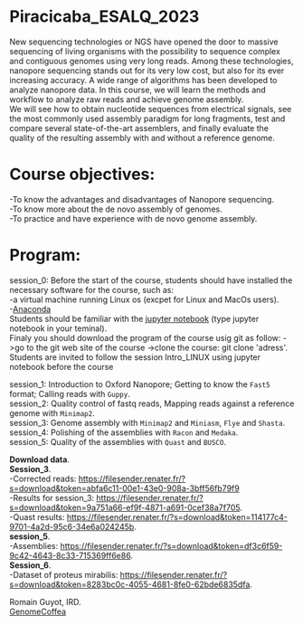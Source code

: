# Piracicaba_ESALQ_2023

New sequencing technologies or NGS have opened the door to massive sequencing of living organisms with the possibility to sequence complex and contiguous genomes using very long reads. Among these technologies, nanopore sequencing stands out for its very low cost, but also for its ever increasing accuracy. A wide range of algorithms has been developed to analyze nanopore data. In this course, we will learn the methods and workflow to analyze raw reads and achieve genome assembly.  
We will see how to obtain nucleotide sequences from electrical signals, see the most commonly used assembly paradigm for long fragments, test and compare several state-of-the-art assemblers, and finally evaluate the quality of the resulting assembly with and without a reference genome.


# Course objectives:  
-To know the advantages and disadvantages of Nanopore sequencing.  
-To know more about the de novo assembly of genomes.  
-To practice and have experience with de novo genome assembly.  

# Program:
session_0: Before the start of the course, students should have installed the necessary software for the course, such as:  
-a virtual machine running Linux os (excpet for Linux and MacOs users).  
-[Anaconda](https://www.anaconda.com/products/distribution)   
Students should be familiar with the [jupyter notebook](https://jupyter-notebook.readthedocs.io/en/stable/examples/Notebook/Notebook%20Basics.html) (type jupyter notebook in your teminal).  
Finaly you should download the program of the course usig git as follow: ->go to the git web site of the course ->clone the course: git clone 'adress'.
Students are invited to follow the session Intro_LINUX using jupyter notebook before the course

session_1: Introduction to Oxford Nanopore; Getting to know the `Fast5` format; Calling reads with `Guppy`.  
session_2: Quality control of fastq reads, Mapping reads against a reference genome with `Minimap2`.  
session_3: Genome assembly with `Minimap2` and `Miniasm`, `Flye` and `Shasta`.  
session_4: Polishing of the assemblies with `Racon` and `Medaka`.  
session_5: Quality of the assemblies with `Quast` and `BUSCO`.  

**Download data**.  
**Session_3**.  
-Corrected reads: https://filesender.renater.fr/?s=download&token=abfa6c11-00e1-43e0-908a-3bff56fb79f9    
-Results for session_3: https://filesender.renater.fr/?s=download&token=9a751a66-ef9f-4871-a691-0cef38a7f705.  
-Quast results: https://filesender.renater.fr/?s=download&token=114177c4-9701-4a2d-95c6-34e6a024245b.    
**session_5**.  
-Assemblies: https://filesender.renater.fr/?s=download&token=df3c6f59-9c42-4643-8c33-715369ff6e86.  
**Session_6**.  
-Dataset of proteus mirabilis: https://filesender.renater.fr/?s=download&token=8283bc0c-4055-4681-8fe0-62bde6835dfa.  


Romain Guyot, IRD.  
[GenomeCoffea](https://www.genomecoffea.org)
